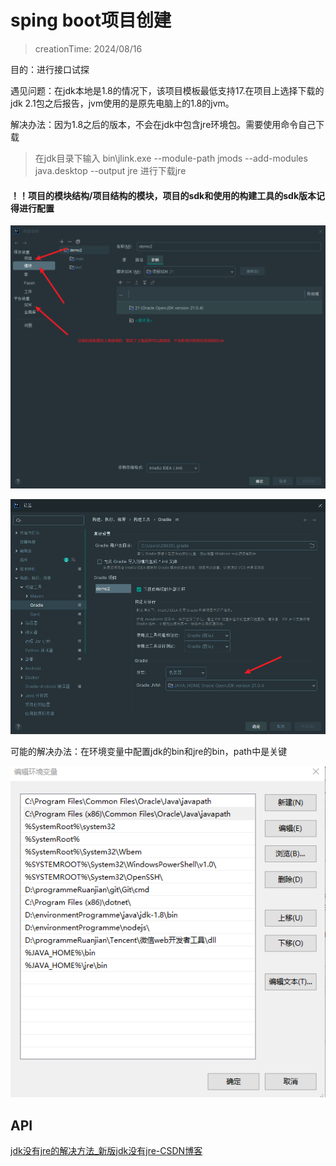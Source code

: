 # sping boot项目创建

> creationTime: 2024/08/16

目的：进行接口试探

遇见问题：在jdk本地是1.8的情况下，该项目模板最低支持17.在项目上选择下载的jdk 2.1包之后报告，jvm使用的是原先电脑上的1.8的jvm。

解决办法：因为1.8之后的版本，不会在jdk中包含jre环境包。需要使用命令自己下载

> 在jdk目录下输入 bin\jlink.exe --module-path jmods --add-modules java.desktop --output jre 进行下载jre

#### ！！项目的模块结构/项目结构的模块，项目的sdk和使用的构建工具的sdk版本记得进行配置

![1723769725359](images/spingboot项目创建/1723769725359.png)

![1723769748191](images/spingboot项目创建/1723769748191.png)

可能的解决办法：在环境变量中配置jdk的bin和jre的bin，path中是关键

![1723769387605](images/spingboot项目创建/1723769387605.png)

## API

[jdk没有jre的解决方法\_新版jdk没有jre-CSDN博客](https://blog.csdn.net/weixin_45729500/article/details/110509807)
